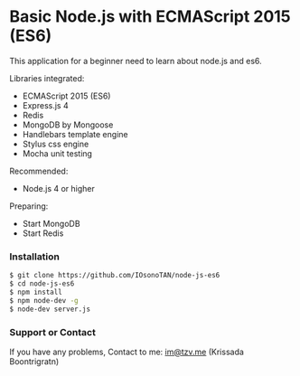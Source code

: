 # Basic Node.js with ECMAScript 2015 (ES6)

This application for a beginner need to learn about node.js and es6.

Libraries integrated:
- ECMAScript 2015 (ES6)
- Express.js 4
- Redis
- MongoDB by Mongoose
- Handlebars template engine
- Stylus css engine
- Mocha unit testing

Recommended:
- Node.js 4 or higher

Preparing:
- Start MongoDB
- Start Redis

### Installation

```sh
$ git clone https://github.com/IOsonoTAN/node-js-es6
$ cd node-js-es6
$ npm install
$ npm node-dev -g
$ node-dev server.js
```

### Support or Contact
If you have any problems, Contact to me: im@tzv.me (Krissada Boontrigratn)